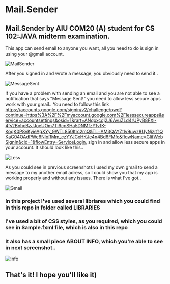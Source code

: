 # Mail.Sender
## Mail.Sender by AIU COM20 (A) student for CS 102:JAVA midterm examination. 
This app can send email to anyone you want, all you need to do is sign in using your @gmail account.

![MailSender](https://user-images.githubusercontent.com/73659333/112333268-a72b5880-8ce4-11eb-8ebe-c49c280c96c3.png)

After you signed in and wrote a message, you obviously need to send it..

![MessageSent](https://user-images.githubusercontent.com/73659333/112333527-e0fc5f00-8ce4-11eb-88ce-5a3d13918e81.png)

If you have a problem with sending an email and you are not able to see a notification that says "Message Sent!" you need to allow less secure apps work with your gmail.. 
You need to follow this link https://accounts.google.com/signin/v2/challenge/pwd?continue=https%3A%2F%2Fmyaccount.google.com%2Flesssecureapps&service=accountsettings&osid=1&rart=ANgoxcdj2J6AvuZLd4rUPyB8FXi-4fs2BnhcBzJJoeUOm7Ti9cnSHa5DNMfzY1vfK-KogK0P8vKyieAgXYy_9WTL850Itrc2mQ&TL=AM3QAYZtIv9uwz8UyNjzrf1QKaG04OAdPWe6NlpRMm_czYYJCxHKJe4n4Bd6FMfc&flowName=GlifWebSignIn&cid=1&flowEntry=ServiceLogin, sign in and allow less secure apps in your account. It should look like this..

![Less](https://user-images.githubusercontent.com/73659333/112334664-cb3b6980-8ce5-11eb-9dbf-c6f51eff10f6.png)

As you could see in previous screenshots I used my own gmail to send a message to my another email adress, so I could show you that my app is working properly and without any issues. There is what I've got..

![Gmail](https://user-images.githubusercontent.com/73659333/112335709-aa274880-8ce6-11eb-8fc1-8608d961af6f.png)

### In this project I've used several libriares which you could find in this repo in folder called LIBRARIES

### I've used a bit of CSS styles, as you required, which you could see in Sample.fxml file, which is also in this repo

### It also has a small piece ABOUT INFO, which you're able to see in next screenshot..

![info](https://user-images.githubusercontent.com/73659333/112336864-a3e59c00-8ce7-11eb-8c24-a3f907f11a4e.png)
## That's it! I hope you'll like it)
